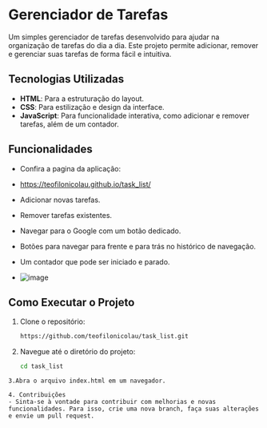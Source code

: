 # Gerenciador de Tarefas

Um simples gerenciador de tarefas desenvolvido para ajudar na organização de tarefas do dia a dia. Este projeto permite adicionar, remover e gerenciar suas tarefas de forma fácil e intuitiva.

## Tecnologias Utilizadas

- **HTML**: Para a estruturação do layout.
- **CSS**: Para estilização e design da interface.
- **JavaScript**: Para funcionalidade interativa, como adicionar e remover tarefas, além de um contador.
  
## Funcionalidades
- Confira a pagina da aplicação:
- https://teofilonicolau.github.io/task_list/

- Adicionar novas tarefas.
- Remover tarefas existentes.
- Navegar para o Google com um botão dedicado.
- Botões para navegar para frente e para trás no histórico de navegação.
- Um contador que pode ser iniciado e parado.
- ![image](https://github.com/user-attachments/assets/25be7c4d-8dc1-4506-880c-b1ced80304e1)


## Como Executar o Projeto

1. Clone o repositório:
   ```bash
   https://github.com/teofilonicolau/task_list.git

   ```
2. Navegue até o diretório do projeto:
   
   ```bash
   cd task_list
   
  ```
3.Abra o arquivo index.html em um navegador.

4. Contribuições
 - Sinta-se à vontade para contribuir com melhorias e novas funcionalidades. Para isso, crie uma nova branch, faça suas alterações e envie um pull request.
